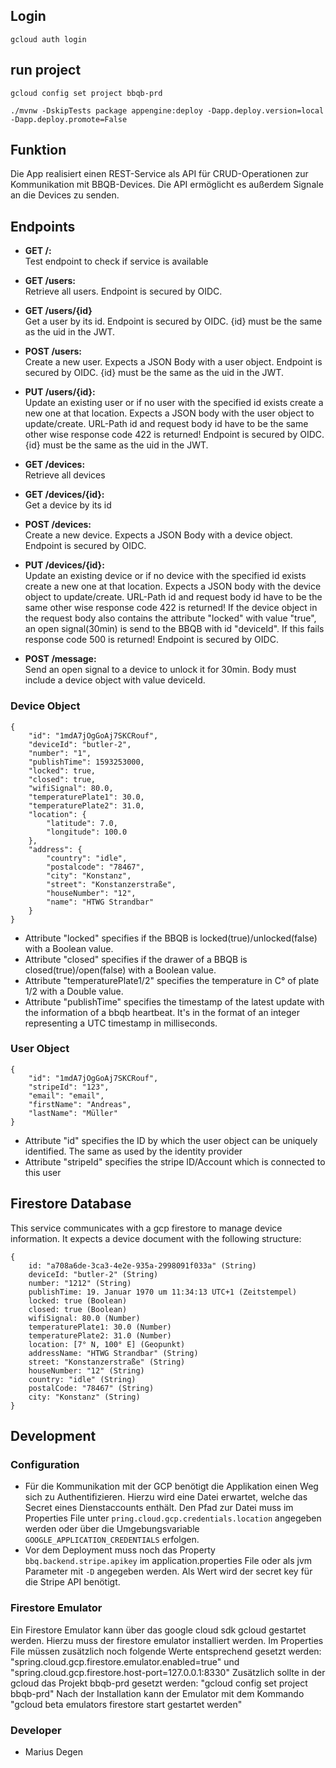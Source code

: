## Login
`gcloud auth login`

## run project
`gcloud config set project bbqb-prd`

`./mvnw -DskipTests package appengine:deploy -Dapp.deploy.version=local -Dapp.deploy.promote=False`

## Funktion
Die App realisiert einen REST-Service als API für CRUD-Operationen zur Kommunikation mit BBQB-Devices. Die API ermöglicht es außerdem Signale an die Devices zu senden.

## Endpoints
- **GET /:**  
Test endpoint to check if service is available


- **GET /users:**  
Retrieve all users. Endpoint is secured by OIDC.
- **GET /users/{id}**  
Get a user by its id. Endpoint is secured by OIDC. {id} must be the same as the uid in the JWT.
- **POST /users:**  
Create a new user. Expects a JSON Body with a user object. Endpoint is secured by OIDC. {id} must be the same as the uid in the JWT.
- **PUT /users/{id}:**  
Update an existing user or if no user with the specified id exists create a new one at that location. Expects a JSON body with the user object to update/create. URL-Path id and request body id have to be the same other wise response code 422 is returned! Endpoint is secured by OIDC. {id} must be the same as the uid in the JWT.


- **GET /devices:**  
Retrieve all devices 
- **GET /devices/{id}:**  
Get a device by its id
- **POST /devices:**  
Create a new device. Expects a JSON Body with a device object. Endpoint is secured by OIDC.
- **PUT /devices/{id}:**  
Update an existing device or if no device with the specified id exists create a new one at that location. Expects a JSON body with the device object to update/create. URL-Path id and request body id have to be the same other wise response code 422 is returned! If the device object in the request body also contains the attribute "locked" with value "true", an open signal(30min) is send to the BBQB with id "deviceId". If this fails response code 500 is returned! Endpoint is secured by OIDC.


- **POST /message:**  
Send an open signal to a device to unlock it for 30min. Body must include a device object with value deviceId.

### Device Object
```
{
    "id": "1mdA7jOgGoAj7SKCRouf",
    "deviceId": "butler-2",
    "number": "1",
    "publishTime": 1593253000,
    "locked": true,
    "closed": true,
    "wifiSignal": 80.0,
    "temperaturePlate1": 30.0,
    "temperaturePlate2": 31.0,
    "location": {
        "latitude": 7.0,
        "longitude": 100.0
    },
    "address": {
        "country": "idle",
        "postalcode": "78467",
        "city": "Konstanz",
        "street": "Konstanzerstraße",
        "houseNumber": "12",
        "name": "HTWG Strandbar"
    }
}
```
- Attribute "locked" specifies if the BBQB is locked(true)/unlocked(false) with a Boolean value.
- Attribute "closed" specifies if the drawer of a BBQB is closed(true)/open(false) with a Boolean value.
- Attribute "temperaturePlate1/2" specifies the temperature in C° of plate 1/2 with a Double value. 
- Attribute "publishTime" specifies the timestamp of the latest update with the information of a bbqb heartbeat. It's in the format of an integer representing a UTC timestamp in milliseconds.

### User Object
```
{
    "id": "1mdA7jOgGoAj7SKCRouf",
    "stripeId": "123",
    "email": "email",
    "firstName": "Andreas",
    "lastName": "Müller"
}
```
- Attribute "id" specifies the ID by which the user object can be uniquely identified. The same as used by the identity provider
- Attribute "stripeId" specifies the stripe ID/Account which is connected to this user

## Firestore Database
This service communicates with a gcp firestore to manage device information.
It expects a device document with the following structure:

```
{
    id: "a708a6de-3ca3-4e2e-935a-2998091f033a" (String)
    deviceId: "butler-2" (String)
    number: "1212" (String)
    publishTime: 19. Januar 1970 um 11:34:13 UTC+1 (Zeitstempel)
    locked: true (Boolean)
    closed: true (Boolean)
    wifiSignal: 80.0 (Number)
    temperaturePlate1: 30.0 (Number)
    temperaturePlate2: 31.0 (Number)
    location: [7° N, 100° E] (Geopunkt)
    addressName: "HTWG Strandbar" (String)
    street: "Konstanzerstraße" (String)
    houseNumber: "12" (String)
    country: "idle" (String)
    postalCode: "78467" (String)
    city: "Konstanz" (String)
}
```

## Development
### Configuration
- Für die Kommunikation mit der GCP benötigt die Applikation einen Weg sich zu Authentifizieren. Hierzu wird eine Datei erwartet, welche das Secret eines Dienstaccounts enthält. Den Pfad zur Datei muss im Properties File unter `pring.cloud.gcp.credentials.location` angegeben werden oder über die Umgebungsvariable `GOOGLE_APPLICATION_CREDENTIALS` erfolgen.
- Vor dem Deployment muss noch das Property `bbq.backend.stripe.apikey` im application.properties File oder als jvm Parameter mit `-D` angegeben werden. Als Wert wird der secret key für die Stripe API benötigt.


### Firestore Emulator
Ein Firestore Emulator kann über das google cloud sdk gcloud gestartet werden. Hierzu muss der firestore emulator installiert werden.
Im Properties File müssen zusätzlich noch folgende Werte entsprechend gesetzt werden: "spring.cloud.gcp.firestore.emulator.enabled=true" und "spring.cloud.gcp.firestore.host-port=127.0.0.1:8330"
Zusätzlich sollte in der gcloud das Projekt bbqb-prd gesetzt werden: "gcloud config set project bbqb-prd"
Nach der Installation kann der Emulator mit dem Kommando "gcloud beta emulators firestore start gestartet werden"

### Developer
- Marius Degen